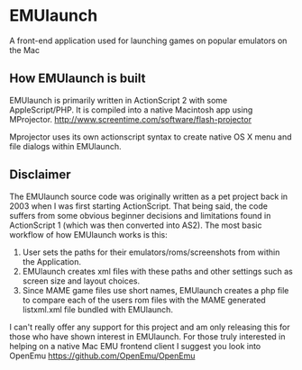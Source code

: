 EMUlaunch
=========

A front-end application used for launching games on popular emulators on the Mac

How EMUlaunch is built
----------------------

EMUlaunch is primarily written in ActionScript 2 with some AppleScript/PHP. It is compiled into a native Macintosh app using MProjector. http://www.screentime.com/software/flash-projector

Mprojector uses its own actionscript syntax to create native OS X menu and file dialogs within EMUlaunch. 

Disclaimer
----------

The EMUlaunch source code was originally written as a pet project back in 2003 when I was first starting ActionScript. That being said, the code suffers from some obvious beginner decisions and limitations found in ActionScript 1 (which was then converted into AS2). The most basic workflow of how EMUlaunch works is this:

1. User sets the paths for their emulators/roms/screenshots from within the Application.
2. EMUlaunch creates xml files with these paths and other settings such as screen size and layout choices.
3. Since MAME game files use short names, EMUlaunch creates a php file to compare each of the users rom files with the MAME generated listxml.xml file bundled with EMUlaunch.

I can't really offer any support for this project and am only releasing this for those who have shown interest in EMUlaunch. For those truly interested in helping on a native Mac EMU frontend client I suggest you look into OpenEmu https://github.com/OpenEmu/OpenEmu